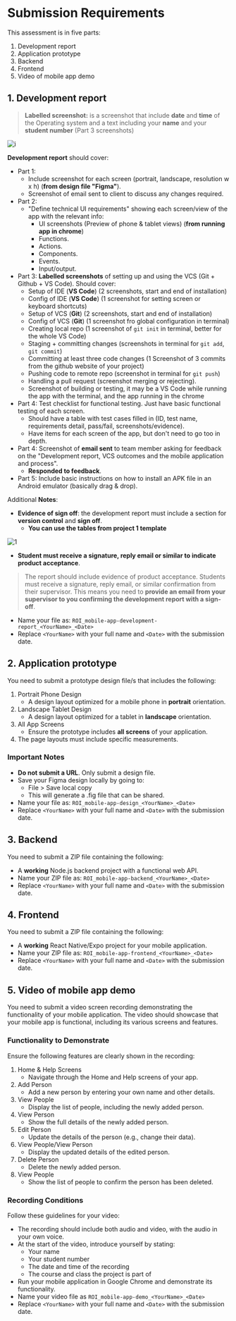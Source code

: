# Submission Requirements

This assessment is in five parts:

1. Development report
2. Application prototype
3. Backend
4. Frontend
5. Video of mobile app demo

## 1. Development report

> **Labelled screenshot:** is a screenshot that include **date** and **time** of the Operating system and a text including your **name** and your **student number** (Part 3 screenshots)

![i](Images/JH_2024-11-30-21-06-15.png)

**Development report** should cover:

- Part 1:
  - Include screenshot for each screen (portrait, landscape, resolution w x h) (**from design file "Figma"**).
  - Screenshot of email sent to client to discuss any changes required.
- Part 2:
  - "Define technical UI requirements" showing each screen/view of the app with the relevant info:
    - UI screenshots (Preview of phone & tablet views) (**from running app in chrome**)
    - Functions.
    - Actions.
    - Components.
    - Events.
    - Input/output.
- Part 3: **Labelled screenshots** of setting up and using the VCS (Git + Github + VS Code). Should cover:
  - Setup of IDE (**VS Code**) (2 screenshots, start and end of installation)
  - Config of IDE (**VS Code**) (1 screenshot for setting screen or keyboard shortcuts)
  - Setup of VCS (**Git**) (2 screenshots, start and end of installation)
  - Config of VCS (**Git**) (1 screenshot fro global configuration in terminal)
  - Creating local repo (1 screenshot of `git init` in terminal, better for the whole VS Code)
  - Staging + committing changes (screenshots in terminal for `git add`, `git commit`)
  - Committing at least three code changes (1 Screenshot of 3 commits from the github website of your project)
  - Pushing code to remote repo (screenshot in terminal for `git push`)
  - Handling a pull request (screenshot merging or rejecting).
  - Screenshot of building or testing, it may be a VS Code while running the app with the terminal, and the app running in the chrome
- Part 4: Test checklist for functional testing. Just have basic functional testing of each screen.
  - Should have a table with test cases filled in (ID, test name, requirements detail, pass/fail, screenshots/evidence).
  - Have items for each screen of the app, but don't need to go too in depth.
- Part 4: Screenshot of **email sent** to team member asking for feedback on the "Development report, VCS outcomes and the mobile application and process".
  - **Responded to feedback**.
- Part 5: Include basic instructions on how to install an APK file in an Android emulator (basically drag & drop).

Additional **Notes**:

- **Evidence of sign off**: the development report must include a section for **version control** and **sign off**.
  - **You can use the tables from project 1 template**

![1](Images/JH_2024-11-30-12-38-14.png)

- **Student must receive a signature, reply email or similar to indicate product acceptance**.

> The report should include evidence of product acceptance. Students must receive a signature, reply email, or similar confirmation from their supervisor. This means you need to **provide an email from your supervisor to you confirming the development report with a sign-off**.

- Name your file as: `ROI_mobile-app-development-report_<YourName>_<Date>`
- Replace `<YourName>` with your full name and `<Date>` with the submission date.

## 2. Application prototype

You need to submit a prototype design file/s that includes the following:

1. Portrait Phone Design
   - A design layout optimized for a mobile phone in **portrait** orientation.
2. Landscape Tablet Design
   - A design layout optimized for a tablet in **landscape** orientation.
3. All App Screens
   - Ensure the prototype includes **all screens** of your application.
4. The page layouts must include specific measurements.

### Important Notes

- **Do not submit a URL**. Only submit a design file.
- Save your Figma design locally by going to:
  - File > Save local copy
  - This will generate a .fig file that can be shared.
- Name your file as: `ROI_mobile-app-design_<YourName>_<Date>`
- Replace `<YourName>` with your full name and `<Date>` with the submission date.

## 3. Backend

You need to submit a ZIP file containing the following:

- A **working** Node.js backend project with a functional web API.
- Name your ZIP file as: `ROI_mobile-app-backend_<YourName>_<Date>`
- Replace `<YourName>` with your full name and `<Date>` with the submission date.

## 4. Frontend

You need to submit a ZIP file containing the following:

- A **working** React Native/Expo project for your mobile application.
- Name your ZIP file as: `ROI_mobile-app-frontend_<YourName>_<Date>`
- Replace `<YourName>` with your full name and `<Date>` with the submission date.

## 5. Video of mobile app demo

You need to submit a video screen recording demonstrating the functionality of your mobile application. The video should showcase that your mobile app is functional, including its various screens and features.

### Functionality to Demonstrate

Ensure the following features are clearly shown in the recording:

1. Home & Help Screens
   - Navigate through the Home and Help screens of your app.
2. Add Person
   - Add a new person by entering your own name and other details.
3. View People
   - Display the list of people, including the newly added person.
4. View Person
   - Show the full details of the newly added person.
5. Edit Person
   - Update the details of the person (e.g., change their data).
6. View People/View Person
   - Display the updated details of the edited person.
7. Delete Person
   - Delete the newly added person.
8. View People
   - Show the list of people to confirm the person has been deleted.

### Recording Conditions

Follow these guidelines for your video:

- The recording should include both audio and video, with the audio in your own voice.
- At the start of the video, introduce yourself by stating:
  - Your name
  - Your student number
  - The date and time of the recording
  - The course and class the project is part of
- Run your mobile application in Google Chrome and demonstrate its functionality.
- Name your video file as `ROI_mobile-app-demo_<YourName>_<Date>`
- Replace `<YourName>` with your full name and `<Date>` with the submission date.

